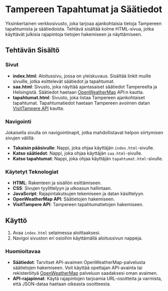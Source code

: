 # Tampereen Tapahtumat ja Säätiedot

Yksinkertainen verkkosivusto, joka tarjoaa ajankohtaisia tietoja Tampereen tapahtumista ja säätiedoista. Tehtävä sisältää kolme HTML-sivua, jotka käyttävät julkisia rajapintoja tietojen hakemiseen ja näyttämiseen.

## Tehtävän Sisältö

### Sivut

- **index.html**: Aloitussivu, jossa on yleiskuvaus. Sisältää linkit muille sivuille, jotka esittelevät säätiedot ja tapahtumat.
- **saa.html**: Sivusto, joka näyttää ajantasaiset säätiedot Tampereelta ja Helsingistä. Säätiedot haetaan [OpenWeatherMap](https://openweathermap.org/) API:n kautta.
- **tapahtumat.html**: Sivusto, joka listaa Tampereen ajankohtaiset tapahtumat. Tapahtumatiedot haetaan Tampereen avoimen datan [VisitTampere API](https://api.visittampere.com/api/v1/) kautta.

### Navigointi

Jokaisella sivulla on navigointinapit, jotka mahdollistavat helpon siirtymisen sivujen välillä:

- **Takaisin pääsivulle**: Nappi, joka ohjaa käyttäjän `index.html`-sivulle.
- **Katso säätiedot**: Nappi, joka ohjaa käyttäjän `saa.html`-sivulle.
- **Katso tapahtumat**: Nappi, joka ohjaa käyttäjän `tapahtumat.html`-sivulle.

### Käytetyt Teknologiat

- **HTML**: Rakenteen ja sisällön esittämiseen.
- **CSS**: Sivujen tyylittelyyn ja ulkoasun hallintaan.
- **JavaScript**: Rajapintakutsujen tekemiseen ja datan käsittelyyn.
- **OpenWeatherMap API**: Säätietojen hakemiseen.
- **VisitTampere API**: Tampereen tapahtumatietojen hakemiseen.

## Käyttö

1. Avaa `index.html` selaimessa aloittaaksesi.
2. Navigoi sivuston eri osioihin käyttämällä aloitussivun nappeja.

### Huomioitavaa

- **Säätiedot**: Tarvitset API-avaimen OpenWeatherMap-palvelusta säätietojen hakemiseen. Voit käyttää opettajan API-avainta tai rekisteröityä [OpenWeatherMap](https://openweathermap.org/) palveluun saadaksesi oman avaimen.
- **API-rajapinnat**: Käytä rajapintojen tarjoamia URL-osoitteita ja varmista, että JSON-dataa haetaan oikeasta osoitteesta.
